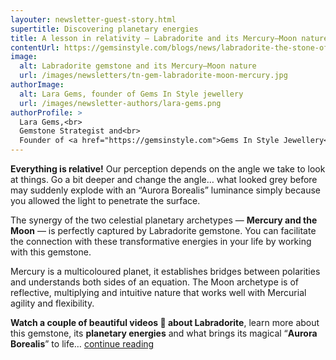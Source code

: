 ```yaml
---
layouter: newsletter-guest-story.html
supertitle: Discovering planetary energies
title: A lesson in relativity — Labradorite and its Mercury–Moon nature
contentUrl: https://gemsinstyle.com/blogs/news/labradorite-the-stone-of-inner-light
image:
  alt: Labradorite gemstone and its Mercury–Moon nature
  url: /images/newsletters/tn-gem-labradorite-moon-mercury.jpg  
authorImage:
  alt: Lara Gems, founder of Gems In Style jewellery
  url: /images/newsletter-authors/lara-gems.png
authorProfile: >
  Lara Gems,<br>
  Gemstone Strategist and<br>
  Founder of <a href="https://gemsinstyle.com">Gems In Style Jewellery</a>
---
```


**Everything is relative!** Our perception depends on the angle we take to look at things. Go a bit deeper and change the angle… what looked grey before may suddenly explode with an “Aurora Borealis” luminance simply because you allowed the light to penetrate the surface.

The synergy of the two celestial planetary archetypes — **Mercury and the Moon** — is perfectly captured by Labradorite gemstone. You can facilitate the connection with these transformative energies in your life by working with this gemstone.

Mercury is a multicoloured planet, it establishes bridges between polarities and understands both sides of an equation. The Moon archetype is of reflective, multiplying and intuitive nature that works well with Mercurial agility and flexibility.

**Watch a couple of beautiful videos 🌈 about Labradorite**, learn more about this gemstone, its **planetary energies** and what brings its magical “**Aurora Borealis**” to life… [continue reading]($contentUrl)